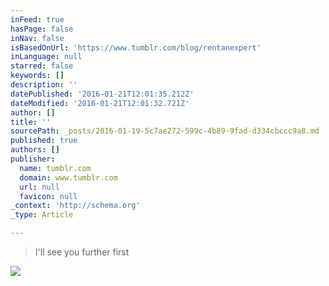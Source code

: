 ```yaml
---
inFeed: true
hasPage: false
inNav: false
isBasedOnUrl: 'https://www.tumblr.com/blog/rentanexpert'
inLanguage: null
starred: false
keywords: []
description: ''
datePublished: '2016-01-21T12:01:35.212Z'
dateModified: '2016-01-21T12:01:32.721Z'
author: []
title: ''
sourcePath: _posts/2016-01-19-5c7ae272-599c-4b89-9fad-d334cbccc9a8.md
published: true
authors: []
publisher:
  name: tumblr.com
  domain: www.tumblr.com
  url: null
  favicon: null
_context: 'http://schema.org'
_type: Article

---
```

> I'll see you further first

![](https://s3-us-west-2.amazonaws.com/the-grid-img/p/6a15e29f490d580629af73ee6f006637f38fe468.gif)